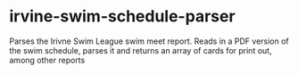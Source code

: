 # irvine-swim-schedule-parser
Parses the Irivne Swim League swim meet report.
Reads in a PDF version of the swim schedule, parses it and returns an array of cards for print out, among other reports

